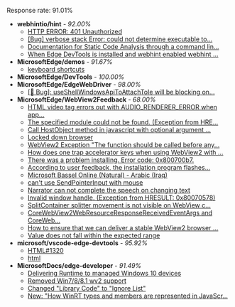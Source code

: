 Response rate: 91.01%

* **webhintio/hint** - _92.00%_
  * [HTTP ERROR: 401 Unauthorized](https://github.com/webhintio/hint/issues/5362)
  * [[Bug] verbose stack Error: could not determine executable to...](https://github.com/webhintio/hint/issues/5349)
  * [Documentation for Static Code Analysis through a command lin...](https://github.com/webhintio/hint/issues/5383)
  * [When Edge DevTools is installed and webhint enabled webhint ...](https://github.com/webhintio/hint/issues/5364)
* **MicrosoftEdge/demos** - _91.67%_
  * [keyboard shortcuts](https://github.com/MicrosoftEdge/Demos/issues/13)
* **MicrosoftEdge/DevTools** - _100.00%_
* **MicrosoftEdge/EdgeWebDriver** - _98.00%_
  * [[🐛 Bug]: useShellWindowsApiToAttachToIe will be blocking on...](https://github.com/MicrosoftEdge/EdgeWebDriver/issues/34)
* **MicrosoftEdge/WebView2Feedback** - _68.00%_
  * [HTML video tag errors out with AUDIO_RENDERER_ERROR when app...](https://github.com/MicrosoftEdge/WebView2Feedback/issues/3106)
  * [The specified module could not be found. (Exception from HRE...](https://github.com/MicrosoftEdge/WebView2Feedback/issues/3105)
  * [Call HostObject method in javascript with optional argument ...](https://github.com/MicrosoftEdge/WebView2Feedback/issues/3104)
  * [Locked down browser](https://github.com/MicrosoftEdge/WebView2Feedback/issues/3103)
  * [WebView2 Exception "The function should be called before any...](https://github.com/MicrosoftEdge/WebView2Feedback/issues/3102)
  * [How does one trap accelerator keys when using WebView2 with ...](https://github.com/MicrosoftEdge/WebView2Feedback/issues/3098)
  * [There was a problem installing. Error code: 0x800700b7.](https://github.com/MicrosoftEdge/WebView2Feedback/issues/3095)
  * [According to user feedback, the installation program flashes...](https://github.com/MicrosoftEdge/WebView2Feedback/issues/3093)
  * [Microsoft Bassel Online (Natural) - Arabic (Iraq)](https://github.com/MicrosoftEdge/WebView2Feedback/issues/3091)
  * [can't use SendPointerInput with mouse](https://github.com/MicrosoftEdge/WebView2Feedback/issues/3072)
  * [Narrator can not complete the speech on changing text](https://github.com/MicrosoftEdge/WebView2Feedback/issues/3055)
  * [Invalid window handle. (Exception from HRESULT: 0x80070578)](https://github.com/MicrosoftEdge/WebView2Feedback/issues/3097)
  * [SplitContainer splitter movement is not visible on WebView c...](https://github.com/MicrosoftEdge/WebView2Feedback/issues/3086)
  * [CoreWebView2WebResourceResponseReceivedEventArgs and CoreWeb...](https://github.com/MicrosoftEdge/WebView2Feedback/issues/3083)
  * [How to ensure that we can deliver a stable WebView2 browser ...](https://github.com/MicrosoftEdge/WebView2Feedback/issues/3066)
  * [Value does not fall within the expected range](https://github.com/MicrosoftEdge/WebView2Feedback/issues/3059)
* **microsoft/vscode-edge-devtools** - _95.92%_
  * [HTML#1320](https://github.com/microsoft/vscode-edge-devtools/issues/1322)
  * [html](https://github.com/microsoft/vscode-edge-devtools/issues/1320)
* **MicrosoftDocs/edge-developer** - _91.49%_
  * [Delivering Runtime to managed Windows 10 devices](https://github.com/MicrosoftDocs/edge-developer/pull/2385)
  * [Removed Win7/8/8.1 wv2 support](https://github.com/MicrosoftDocs/edge-developer/pull/2383)
  * [Changed "Library Code" to "Ignore List"](https://github.com/MicrosoftDocs/edge-developer/pull/2382)
  * [New: "How WinRT types and members are represented in JavaScr...](https://github.com/MicrosoftDocs/edge-developer/pull/2343)